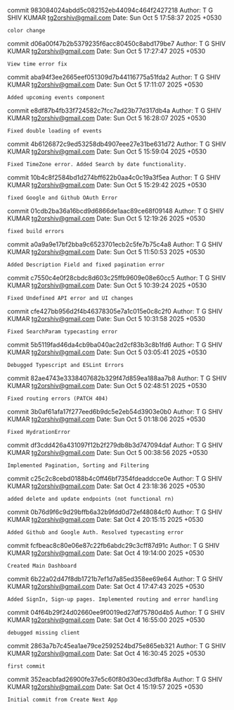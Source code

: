 commit 983084024abdd5c082152eb44094c464f2427218
Author: T G SHIV KUMAR <tg2orshiv@gmail.com>
Date:   Sun Oct 5 17:58:37 2025 +0530

    color change

commit d06a00f47b2b5379235f6acc80450c8abd179be7
Author: T G SHIV KUMAR <tg2orshiv@gmail.com>
Date:   Sun Oct 5 17:27:47 2025 +0530

    View time error fix

commit aba94f3ee2665eef051309d7b44116775a51fda2
Author: T G SHIV KUMAR <tg2orshiv@gmail.com>
Date:   Sun Oct 5 17:11:07 2025 +0530

    Added upcoming events component

commit e8df87b4fb33f724582c7fcc7ad23b77d317db4a
Author: T G SHIV KUMAR <tg2orshiv@gmail.com>
Date:   Sun Oct 5 16:28:07 2025 +0530

    Fixed double loading of events

commit 4b6126872c9ed53258db4907eee27e31be631d72
Author: T G SHIV KUMAR <tg2orshiv@gmail.com>
Date:   Sun Oct 5 15:59:04 2025 +0530

    Fixed TimeZone error. Added Search by date functionality.

commit 10b4c8f2584bd1d274bff622b0aa4c0c19a3f5ea
Author: T G SHIV KUMAR <tg2orshiv@gmail.com>
Date:   Sun Oct 5 15:29:42 2025 +0530

    fixed Google and Github OAuth Error

commit 01cdb2ba36a16bcd9d6866de1aac89ce68f09148
Author: T G SHIV KUMAR <tg2orshiv@gmail.com>
Date:   Sun Oct 5 12:19:26 2025 +0530

    fixed build errors

commit a0a9a9e17bf2bba9c6523701ecb2c5fe7b75c4a8
Author: T G SHIV KUMAR <tg2orshiv@gmail.com>
Date:   Sun Oct 5 11:50:53 2025 +0530

    Added Description Field and fixed pagination error

commit c7550c4e0f28cbdc8d603c25ffb9609e08e60cc5
Author: T G SHIV KUMAR <tg2orshiv@gmail.com>
Date:   Sun Oct 5 10:39:24 2025 +0530

    Fixed Undefined API error and UI changes

commit cfe427bb956d2f4b46378305e7a1c015e0c8c2f0
Author: T G SHIV KUMAR <tg2orshiv@gmail.com>
Date:   Sun Oct 5 10:31:58 2025 +0530

    Fixed SearchParam typecasting error

commit 5b5119fad46da4cb9ba040ac2d2cf83b3c8b1fd6
Author: T G SHIV KUMAR <tg2orshiv@gmail.com>
Date:   Sun Oct 5 03:05:41 2025 +0530

    Debugged Typescript and ESLint Errors

commit 82ae4743e3338407682b329f47d859ea188aa7b8
Author: T G SHIV KUMAR <tg2orshiv@gmail.com>
Date:   Sun Oct 5 02:48:51 2025 +0530

    Fixed routing errors (PATCH 404)

commit 3b0af61afa17f277eed6b9dc5e2eb54d3903e0b0
Author: T G SHIV KUMAR <tg2orshiv@gmail.com>
Date:   Sun Oct 5 01:18:06 2025 +0530

    Fixed HydrationError

commit df3cdd426a431097f12b2f279db8b3d747094daf
Author: T G SHIV KUMAR <tg2orshiv@gmail.com>
Date:   Sun Oct 5 00:38:56 2025 +0530

    Implemented Pagination, Sorting and Filtering

commit c25c2c8cebd0188b4c0ff46bf7354fdeaddcce0e
Author: T G SHIV KUMAR <tg2orshiv@gmail.com>
Date:   Sat Oct 4 23:18:36 2025 +0530

    added delete and update endpoints (not functional rn)

commit 0b76d9f6c9d29bffb6a32b9fdd0d72ef48084cf0
Author: T G SHIV KUMAR <tg2orshiv@gmail.com>
Date:   Sat Oct 4 20:15:15 2025 +0530

    Added Github and Google Auth. Resolved typecasting error

commit fcfbeac8c80e06e87c22fb6abdc29c3cff87d91c
Author: T G SHIV KUMAR <tg2orshiv@gmail.com>
Date:   Sat Oct 4 19:14:00 2025 +0530

    Created Main Dashboard

commit 6b22a02d47f8db1721b7ef1d7a85ed358ee69e64
Author: T G SHIV KUMAR <tg2orshiv@gmail.com>
Date:   Sat Oct 4 17:47:43 2025 +0530

    Added SignIn, Sign-up pages. Implemented routing and error handling

commit 04f64b29f24d02660ee9f0019ed27df75780d4b5
Author: T G SHIV KUMAR <tg2orshiv@gmail.com>
Date:   Sat Oct 4 16:55:00 2025 +0530

    debugged missing client

commit 2863a7b7c45ea1ae79ce2592524bd75e865eb321
Author: T G SHIV KUMAR <tg2orshiv@gmail.com>
Date:   Sat Oct 4 16:30:45 2025 +0530

    first commit

commit 352eacbfad26900fe37e5c60f80d30ecd3dfbf8a
Author: T G SHIV KUMAR <tg2orshiv@gmail.com>
Date:   Sat Oct 4 15:19:57 2025 +0530

    Initial commit from Create Next App
